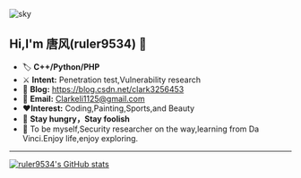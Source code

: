 ![sky](https://user-images.githubusercontent.com/19742969/142717283-6c4f0677-1e33-4e36-9a48-f361b3c998d0.jpg)
## **Hi,I'm 唐风(ruler9534)  ​:deciduous_tree:​**
- :label: **C++/Python/PHP**   
- :crossed_swords: **Intent:** Penetration test,Vulnerability research
- :dart: **Blog:** https://blog.csdn.net/clark3256453                          
- :e-mail: **Email:** Clarkeli1125@gmail.com                                                                
- :heart:**Interest:** Coding,Painting,Sports,and Beauty
-  :battery: **Stay hungry，Stay foolish**
- :facepunch: To be myself,Security researcher on the way,learning from Da Vinci.Enjoy life,enjoy exploring.
---
  [![ruler9534's GitHub stats](https://github-readme-stats.vercel.app/api?username=ruler9534)](https://github.com/anuraghazra/github-readme-stats)





